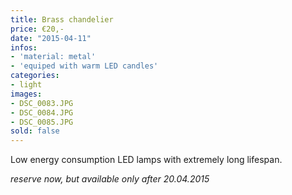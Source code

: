 ```yaml
---
title: Brass chandelier
price: €20,-
date: "2015-04-11"
infos:
- 'material: metal'
- 'equiped with warm LED candles'
categories:
- light
images:
- DSC_0083.JPG
- DSC_0084.JPG
- DSC_0085.JPG
sold: false
---
```


Low energy consumption LED lamps with extremely long lifespan.

*reserve now, but available only after 20.04.2015*
